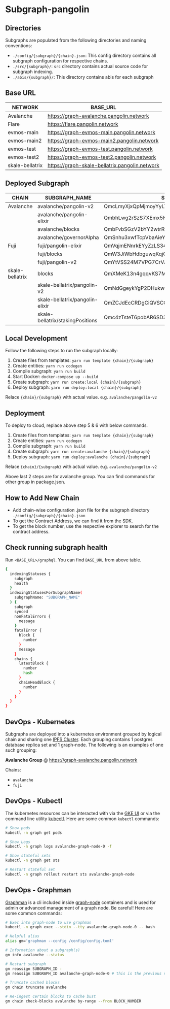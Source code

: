 # Subgraph-pangolin

## Directories

Subgraphs are populated from the following directories and naming conventions:

- `./config/{subgraph}/{chain}.json`: This config directory contains all subgraph configuration for respective chains.
- `./src/{subgraph}/`: `src` directory contains actual source code for subgraph indexing.
- `./abis/{subgraph}/`: This directory contains abis for each subgraph

## Base URL

| NETWORK         | BASE_URL                                       |
| --------------- | ---------------------------------------------- |
| Avalanche       | https://graph-avalanche.pangolin.network       |
| Flare           | https://flare.pangolin.network                 |
| evmos-main      | https://graph-evmos-main.pangolin.network      |
| evmos-main2     | https://graph-evmos-main2.pangolin.network     |
| evmos-test      | https://graph-evmos-test.pangolin.network      |
| evmos-test2     | https://graph-evmos-test2.pangolin.network     |
| skale-bellatrix | https://graph-skale-bellatrix.pangolin.network |

## Deployed Subgraph

| CHAIN           | SUBGRAPH_NAME                    | SUBGRAPH_ID                                    |
| --------------- | -------------------------------- | ---------------------------------------------- |
| Avalanche       | avalanche/pangolin-v2            | QmcLmyXjxQpMjmoyYyLTNyaauekqzLBvvw9GE7yHGMvWfp |
|                 | avalanche/pangolin-elixir        | QmbhLwg2rSzS7XEmx5HDFCmesPg3p4Not1VR9biiWprBan |
|                 | avalanche/blocks                 | QmbFvbSGzV2bYY2wtrRtXMebshcMfMaJM8y5outPbPdUtr |
|                 | avalanche/governorAlpha          | QmSnhu3xwfTcpVbaAieYp7zokoAeyzDejwRx4m6sHcDWDA |
| Fuji            | fuji/pangolin-elixir             | QmVqjmENnrkEYyZzLS34v1uTfEyM1Emkxvd68V7qVcgdon |
|                 | fuji/blocks                      | QmW3JiWbHdbguwqKqjGX48hrokWd45dihSvLwa9juo8EpX |
|                 | fuji/pangolin-v2                 | QmYtVSS24M7VPG7CrVJn222JpLWCsTQ1KtWaSKLF5hwtAJ |
| skale-bellatrix | blocks                           | QmXMeK13n4gqqvKS7Mi1RiU8rm92LWjLwcFkqJMNKMifXx |
|                 | skale-bellatrix/pangolin-v2      | QmNdGgeykYgP2DHukwdC2j3Eqh5PKpZ7MTTXEVnmDiegWy |
|                 | skale-bellatrix/pangolin-elixir  | QmZCJdEcCRDgCiQVSCCCTGr8MGAnms1889Zq1Br2eEmvi5 |
|                 | skale-bellatrix/stakingPositions | Qmc4zTsteT6pobAR6SD3qajJiPXz5SDiPm9wWRcJk2J7ua |

## Local Development

Follow the following steps to run the subgraph locally:

1. Create files from templates: `yarn run template {chain}/{subgraph}`
2. Create entities: `yarn run codegen`
3. Compile subgraph: `yarn run build`
4. Start Docker: `docker-compose up --build`
5. Create subgraph: `yarn run create:local {chain}/{subgraph}`
6. Deploy subgraph: `yarn run deploy:local {chain}/{subgraph}`

Relace `{chain}/{subgraph}` with actual value. e.g. `avalanche/pangolin-v2`

## Deployment

To deploy to cloud, replace above step 5 & 6 with below commands.

1. Create files from templates: `yarn run template {chain}/{subgraph}`
2. Create entities: `yarn run codegen`
3. Compile subgraph: `yarn run build`
4. Create subgraph: `yarn run create:avalanche {chain}/{subgraph}`
5. Deploy subgraph: `yarn run deploy:avalanche {chain}/{subgraph}`

Relace `{chain}/{subgraph}` with actual value. e.g. `avalanche/pangolin-v2`

Above last 2 steps are for avalanche group. You can find commands for other group in package.json.

## How to Add New Chain

- Add chain-wise configuration .json file for the subgraph directory `./config/{subgraph}/{chain}.json`
- To get the Contract Address, we can find it from the SDK.
- To get the block number, use the respective explorer to search for the contract address.

## Check running subgraph health

Run `<BASE_URL>/graphql`. You can find `BASE_URL` from above table.

```bash
{
  indexingStatuses {
    subgraph
    health
  }
  indexingStatusesForSubgraphName(
    subgraphName: "SUBGRAPH_NAME"
  ) {
    subgraph
    synced
    nonFatalErrors {
      message
    }
    fatalError {
      block {
        number
      }
      message
    }
    chains {
      latestBlock {
        number
        hash
      }
      chainHeadBlock {
        number
      }
    }
  }
}
```

## DevOps - Kubernetes

Subgraphs are deployed into a kubernetes environment grouped by logical chain and sharing one
[IPFS Cluster](https://ipfscluster.io). Each grouping contains 1 postgres database replica set and 1 graph-node.
The following is an examples of one such grouping:

**Avalanche Group** @ https://graph-avalanche.pangolin.network

Chains:

- `avalanche`
- `fuji`

## DevOps - Kubectl

The kubernetes resources can be interacted with via the [GKE UI](https://console.cloud.google.com/kubernetes/workload/overview?project=pango-prod)
or via the command line utility [kubectl](https://kubernetes.io/docs/reference/kubectl). Here are some common `kubectl` commands:

```bash
# Show pods
kubectl -n graph get pods

# Show Logs
kubectl -n graph logs avalanche-graph-node-0 -f

# Show stateful sets
kubectl -n graph get sts

# Restart stateful set
kubectl -n graph rollout restart sts avalanche-graph-node
```

## DevOps - Graphman

[Graphman](https://github.com/graphprotocol/graph-node/blob/master/docs/graphman.md) is a cli included inside
[graph-node](https://github.com/graphprotocol/graph-node) containers and is used for admin or advanced management of a
graph node. Be careful! Here are some common commands:

```bash
# Exec into graph-node to use graphman
kubectl -n graph exec --stdin --tty avalanche-graph-node-0 -- bash

# Helpful alias
alias gm='graphman --config /config/config.toml'

# Information about a subgraph(s)
gm info avalanche --status

# Restart subgraph
gm reassign SUBGRAPH_ID -
gm reassign SUBGRAPH_ID avalanche-graph-node-0 # this is the previous node_id before it was reassigned to '-'

# Truncate cached blocks
gm chain truncate avalanche

# Re-ingest certain blocks to cache bust
gm chain check-blocks avalanche by-range --from BLOCK_NUMBER
```
